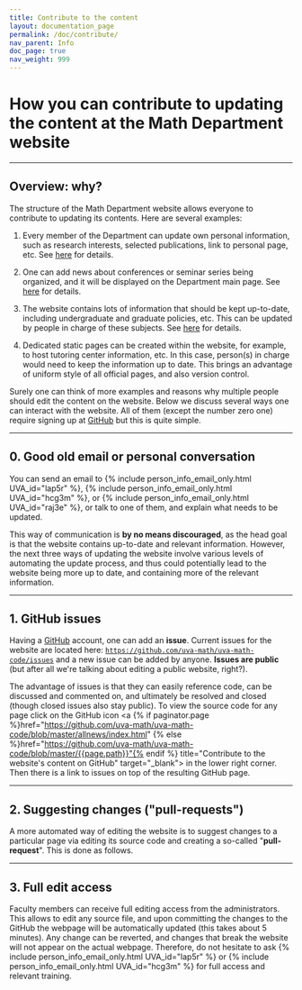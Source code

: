 ```yaml
---
title: Contribute to the content
layout: documentation_page
permalink: /doc/contribute/
nav_parent: Info
doc_page: true
nav_weight: 999
---
```


# How you can contribute to updating the content at the Math Department website

---

## Overview: why?

The structure of the Math Department website
allows everyone to contribute to updating its contents.
Here are several examples:

1. Every member of the Department can update own personal information, such as
research interests, selected publications, link to personal page, etc. See [here]({{site.url}}/doc/people/) for details.

2. One can add news about conferences or seminar series being organized, and it will be displayed on the Department main page.
See [here]({{site.url}}/doc/news/) for details.

3. The website contains lots of information that should be kept up-to-date, including
undergraduate and graduate policies, etc. This can be updated by people in charge of these subjects.
See [here]({{site.url}}/doc/ugg/) for details.

4. Dedicated static pages can be created within the website, for example,
to host tutoring center information, etc. In this case, person(s) in charge would need to keep the information
up to date. This brings an advantage of uniform style of all official pages, and also version control.

Surely one can think of more examples and reasons why multiple people should edit the content on the website.
Below we discuss several ways one can interact with the website. All of them (except the number zero one)
require signing up at [GitHub](https://www.github.com) but this is quite simple.

---

## 0. Good old email or personal conversation

You can send an email to
{% include person_info_email_only.html UVA_id="lap5r" %}, {% include person_info_email_only.html UVA_id="hcg3m" %}, or {% include person_info_email_only.html UVA_id="raj3e" %}, or talk to one of them, and explain what needs to be updated. 

This way of communication is **by no means discouraged**, as the head goal is that the website
contains up-to-date and relevant information.
However, the next three ways of updating the website involve various levels of automating the 
update process, and thus could potentially lead to the website being more up to date, and
containing more of the relevant information.

---

## 1. GitHub issues

Having a [GitHub](https://www.github.com) account, one can add an **issue**. Current issues for the website are
located here: [`https://github.com/uva-math/uva-math-code/issues`](https://github.com/uva-math/uva-math-code/issues)
and a new issue can be added by anyone. **Issues are public** (but after all we're talking about editing a public website, right?).

The advantage of issues is that they can easily reference code, can be discussed and commented on, and ultimately be resolved and closed
(though closed issues also stay public). To view the source code for any page click on the
GitHub icon <a {% if paginator.page %}href="https://github.com/uva-math/uva-math-code/blob/master/allnews/index.html"
{% else %}href="https://github.com/uva-math/uva-math-code/blob/master/{{page.path}}"{% endif %} title="Contribute to the website's content on GitHub" target="_blank"><span class="fa fa-github-square fa-2x"></span></a> in the lower right corner. Then there is a link to 
issues on top of the resulting GitHub page.

---

## 2. Suggesting changes ("pull-requests")

A more automated way of editing the website is to suggest changes to a particular page via editing its source code
and creating a so-called "**pull-request**". This is done as follows. 

---

## 3. Full edit access

Faculty members can receive full editing access from the administrators.
This allows to edit any source file, and upon 
committing the changes to the GitHub the webpage will be automatically 
updated (this takes about 5 minutes).
Any change can be reverted, and changes that break the website will not
appear on the actual webpage. Therefore, do not hesitate to ask 
{% include person_info_email_only.html UVA_id="lap5r" %} or {% include person_info_email_only.html UVA_id="hcg3m" %}
for full access and relevant training.
